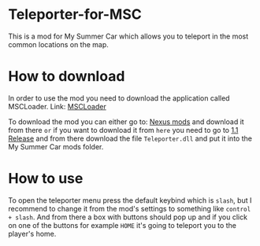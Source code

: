 # Teleporter-for-MSC
This is a mod for My Summer Car which allows you to teleport in the most common locations on the map.

# How to download
In order to use the mod you need to download the application called MSCLoader. Link: [MSCLoader](https://github.com/piotrulos/MSCModLoader)

To download the mod you can either go to: [Nexus mods](https://www.nexusmods.com/mysummercar/mods/4480?tab=description)  and download it from there `or` if you want to download it from `here` you need to go to [1.1 Release](https://github.com/lemoncho57/Teleporter-for-MSC/releases/tag/release_1.1) and from there download the file `Teleporter.dll` and put it into the My Summer Car mods folder.

# How to use

To open the teleporter menu press the default keybind which is `slash`, but I recommend to change it from the mod's settings to something like `control + slash`. And from there a box with buttons should pop up and if you click on one of the buttons for example `HOME` it's going to teleport you to the player's home. 
